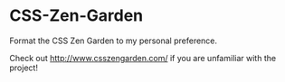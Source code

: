 # CSS-Zen-Garden
 Format the CSS Zen Garden to my personal preference.

Check out http://www.csszengarden.com/ if you are unfamiliar with the project! 
